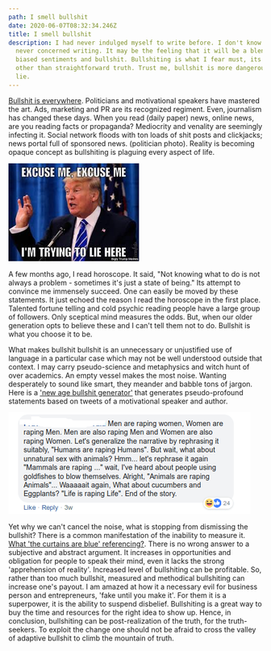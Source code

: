 ```yaml
---
path: I smell bullshit
date: 2020-06-07T08:32:34.246Z
title: I smell bullshit
description: I had never indulged myself to write before. I don't know why I
  never concerned writing. It may be the feeling that it will be a blend of my
  biased sentiments and bullshit. Bullshiting is what I fear must, its anything
  other than straightforward truth. Trust me, bullshit is more dangerous than a
  lie.
---
```

[Bullshit is everywhere](https://www.youtube.com/watch?v=XPrRxhYJMkQ&t=182s). Politicians and motivational speakers have mastered the art. Ads, marketing and PR are its recognized regiment. Even, journalism has changed these days. When you read (daily paper) news, online news, are you reading facts or propaganda? Mediocrity and venality are seemingly infecting it. Social network floods with ton loads of shit posts and clickjacks; news portal full of sponsored news. (politician photo). Reality is becoming opaque concept as bullshiting is plaguing every aspect of life.

![Politicians are the master of lies.](../assets/trump.jpeg "Unintelligent Bullshit")

A few months ago, I read horoscope. It said, "Not knowing what to do is not always a problem - sometimes it's just a state of being." Its attempt to convince me immensely succeed. One can easily be moved by these statements. It just echoed the reason I read the horoscope in the first place. Talented fortune telling and cold psychic reading people have a large group of followers. Only sceptical mind measures the odds. But, when our older generation opts to believe these and I can't tell them not to do. Bullshit is what you choose it to be.

What makes bullshit bullshit is an unnecessary or unjustified use of language in a particular case which may not be well understood outside that context. I may carry pseudo-science and metaphysics and witch hunt of over academics. An empty vessel makes the most noise. Wanting desperately to sound like smart, they meander and babble tons of jargon. Here is a ['new age bullshit generator'](https://github.com/sebpearce/bullshit) that generates pseudo-profound statements based on tweets of a motivational speaker and author.

![People brain-wash with jargon.](../assets/bullshit2.png "Intelligent Bullshit")

Yet why we can't cancel the noise, what is stopping from dismissing the bullshit? There is a common manifestation of the inability to measure it. [What 'the curtains are blue' referencing?](https://www.reddit.com/r/OutOfTheLoop/comments28l5vhwhat_is_the_curtains_are_blue_referencing/). There is no wrong answer to a subjective and abstract argument. It increases in opportunities and obligation for people to speak their mind, even it lacks the strong 'apprehension of reality'. Increased level of bullshiting can be profitable. So, rather than too much bullshit, measured and methodical bullshiting can increase one's payout. I am amazed at how it a necessary evil for business person and entrepreneurs, 'fake until you make it'. For them it is a superpower, it is the ability to suspend disbelief. Bullshiting is a great way to buy the time and resources for the right idea to show up. Hence, in conclusion, bullshiting can be post-realization of the truth, for the truth-seekers. To exploit the change one should not be afraid to cross the valley of adaptive bullshit to climb the mountain of truth.